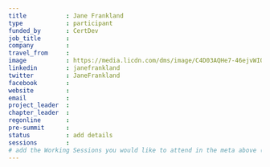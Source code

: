 ```yaml
---
title           : Jane Frankland
type            : participant
funded_by       : CertDev
job_title       :
company         :
travel_from     :
image           : https://media.licdn.com/dms/image/C4D03AQHe7-46ejvWIQ/profile-displayphoto-shrink_800_800/0?e=1531958400&v=beta&t=PVfUibOl6UjSjr3GdAwL_bKnxVevLdc1zCzBAA-IAFw
linkedin        : janefrankland
twitter         : JaneFrankland
facebook        :
website         :
email           :
project_leader  :
chapter_leader  :
regonline       :
pre-summit      :
status          : add details
sessions        :
# add the Working Sessions you would like to attend in the meta above (use the session's title) e.g. sessions (one per line): -Security Playbooks Diagrams -Hackathon Daily Sessions
---
```


<!-- put more details about participant here -->

